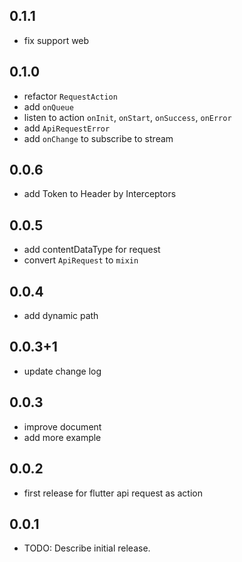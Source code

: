 ## 0.1.1
* fix support web

## 0.1.0
* refactor `RequestAction`
* add `onQueue`
* listen to action `onInit`, `onStart`, `onSuccess`, `onError`
* add `ApiRequestError`
* add `onChange` to subscribe to stream

## 0.0.6
* add Token to Header by Interceptors

## 0.0.5
* add contentDataType for request
* convert `ApiRequest` to `mixin`

## 0.0.4
* add dynamic path
  
## 0.0.3+1
* update change log

## 0.0.3
* improve document
* add more example

## 0.0.2
* first release for flutter api request as action

## 0.0.1
* TODO: Describe initial release.
